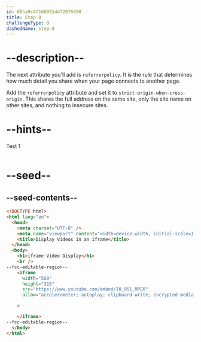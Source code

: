 ```yaml
---
id: 68ba9c4f1688914d72876098
title: Step 8
challengeType: 0
dashedName: step-8
---
```


# --description--

The next attribute you'll add is `referrerpolicy`. It is the rule that determines how much detail you share when your page connects to another page.

Add the `referrerpolicy` attribute and set it to `strict-origin-when-cross-origin`. This shares the full address on the same site, only the site name on other sites, and nothing to insecure sites.

# --hints--

Test 1

```js

```

# --seed--

## --seed-contents--

```html
<!DOCTYPE html>
<html lang="en">
  <head>
    <meta charset="UTF-8" />
    <meta name="viewport" content="width=device-width, initial-scale=1.0" />
    <title>Display Videos in an iframe</title>
  </head>
  <body>
    <h1>iframe Video Display</h1>
    <br />
--fcc-editable-region--
    <iframe
      width="560"
      height="315"
      src="https://www.youtube.com/embed/I0_951_MPE0"
      allow="accelerometer; autoplay; clipboard-write; encrypted-media; gyroscope; web-share"

    >

    </iframe>
--fcc-editable-region--
  </body>
</html>
```

